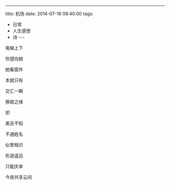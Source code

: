 
---
title: 机场
date: 2014-07-16 08:40:00
tags:
  - 日常
  - 人生感想
  - 诗
---​

电梯上下

<!--more-->

你望向她

她看窗外

本就只有

交汇一瞬

擦肩之缘

却

美丑不知

不通姓名

似曾相识

形途遥远

只能庆幸

今夜共享云间
